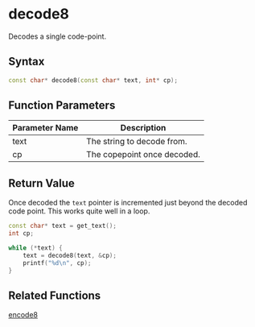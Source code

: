 # decode8

Decodes a single code-point.

## Syntax

```cpp
const char* decode8(const char* text, int* cp);
```

## Function Parameters

Parameter Name | Description
--- | ---
text | The string to decode from.
cp | The copepoint once decoded.

## Return Value

Once decoded the `text` pointer is incremented just beyond the decoded code point. This works quite well in a loop.

```cpp
const char* text = get_text();
int cp;

while (*text) {
	text = decode8(text, &cp);
	printf("%d\n", cp);
}
```

## Related Functions

[encode8]()  
